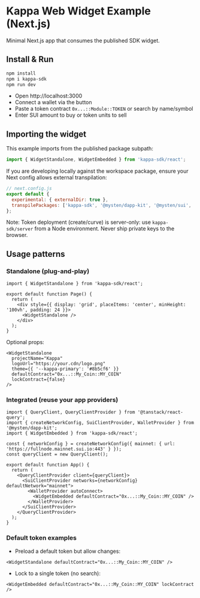 # Kappa Web Widget Example (Next.js)

Minimal Next.js app that consumes the published SDK widget.

## Install & Run

```bash
npm install
npm i kappa-sdk
npm run dev
```

- Open http://localhost:3000
- Connect a wallet via the button
- Paste a token contract `0x...::Module::TOKEN` or search by name/symbol
- Enter SUI amount to buy or token units to sell

## Importing the widget

This example imports from the published package subpath:

```ts
import { WidgetStandalone, WidgetEmbedded } from 'kappa-sdk/react';
```

If you are developing locally against the workspace package, ensure your Next config allows external transpilation:

```js
// next.config.js
export default {
  experimental: { externalDir: true },
  transpilePackages: ['kappa-sdk', '@mysten/dapp-kit', '@mysten/sui', '@tanstack/react-query'],
};
```

Note: Token deployment (create/curve) is server-only: use `kappa-sdk/server` from a Node environment. Never ship private keys to the browser.

## Usage patterns

### Standalone (plug-and-play)

```tsx
import { WidgetStandalone } from 'kappa-sdk/react';

export default function Page() {
  return (
    <div style={{ display: 'grid', placeItems: 'center', minHeight: '100vh', padding: 24 }}>
      <WidgetStandalone />
    </div>
  );
}
```

Optional props:

```tsx
<WidgetStandalone
  projectName="Kappa"
  logoUrl="https://your.cdn/logo.png"
  theme={{ '--kappa-primary': '#8b5cf6' }}
  defaultContract="0x...::My_Coin::MY_COIN"
  lockContract={false}
/>
```

### Integrated (reuse your app providers)

```tsx
import { QueryClient, QueryClientProvider } from '@tanstack/react-query';
import { createNetworkConfig, SuiClientProvider, WalletProvider } from '@mysten/dapp-kit';
import { WidgetEmbedded } from 'kappa-sdk/react';

const { networkConfig } = createNetworkConfig({ mainnet: { url: 'https://fullnode.mainnet.sui.io:443' } });
const queryClient = new QueryClient();

export default function App() {
  return (
    <QueryClientProvider client={queryClient}>
      <SuiClientProvider networks={networkConfig} defaultNetwork="mainnet">
        <WalletProvider autoConnect>
          <WidgetEmbedded defaultContract="0x...::My_Coin::MY_COIN" />
        </WalletProvider>
      </SuiClientProvider>
    </QueryClientProvider>
  );
}
```

### Default token examples

- Preload a default token but allow changes:

```tsx
<WidgetStandalone defaultContract="0x...::My_Coin::MY_COIN" />
```

- Lock to a single token (no search):

```tsx
<WidgetEmbedded defaultContract="0x...::My_Coin::MY_COIN" lockContract />
```
